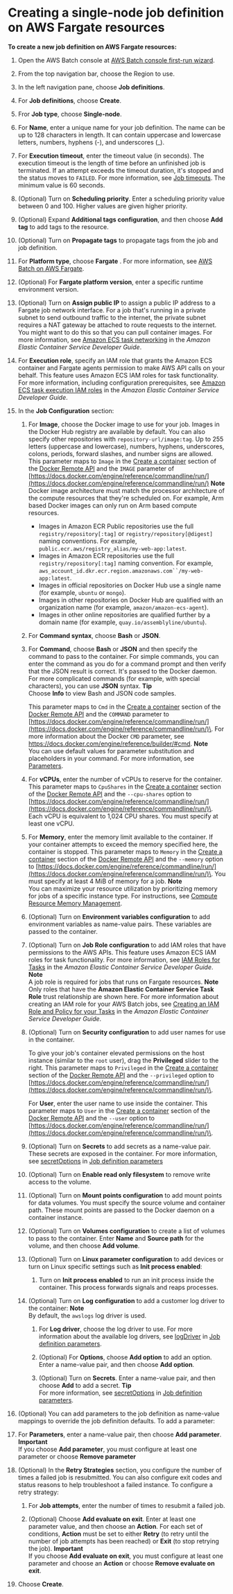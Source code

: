 # Creating a single\-node job definition on AWS Fargate resources<a name="create-job-definition-Fargate"></a>

**To create a new job definition on AWS Fargate resources:**

1. Open the AWS Batch console at [AWS Batch console first\-run wizard](https://console.aws.amazon.com/batch/home#wizard)\.

1. From the top navigation bar, choose the Region to use\.

1. In the left navigation pane, choose **Job definitions**\.

1. For **Job definitions**, choose **Create**\.

1. Fror **Job type**, choose **Single\-node**\.

1. For **Name**, enter a unique name for your job definition\. The name can be up to 128 characters in length\. It can contain uppercase and lowercase letters, numbers, hyphens \(\-\), and underscores \(\_\)\.

1. For **Execution timeout**, enter the timeout value \(in seconds\)\. The execution timeout is the length of time before an unfinished job is terminated\. If an attempt exceeds the timeout duration, it's stopped and the status moves to `FAILED`\. For more information, see [Job timeouts](job_timeouts.md)\. The minimum value is 60 seconds\.

1. \(Optional\) Turn on **Scheduling priority**\. Enter a scheduling priority value between 0 and 100\. Higher values are given higher priority\.

1. \(Optional\) Expand **Additional tags configuration**, and then choose **Add tag** to add tags to the resource\.

1. \(Optional\) Turn on **Propagate tags** to propagate tags from the job and job definition\.

1. For **Platform type**, choose **Fargate** \. For more information, see [AWS Batch on AWS Fargate](fargate.md)\.

1. \(Optional\) For **Fargate platform version**, enter a specific runtime environment version\.

1. \(Optional\) Turn on **Assign public IP** to assign a public IP address to a Fargate job network interface\. For a job that's running in a private subnet to send outbound traffic to the internet, the private subnet requires a NAT gateway be attached to route requests to the internet\. You might want to do this so that you can pull container images\. For more information, see [Amazon ECS task networking](https://docs.aws.amazon.com/AmazonECS/latest/developerguide/task-networking.html) in the *Amazon Elastic Container Service Developer Guide*\.

1. For **Execution role**, specify an IAM role that grants the Amazon ECS container and Fargate agents permission to make AWS API calls on your behalf\. This feature uses Amazon ECS IAM roles for task functionality\. For more information, including configuration prerequisites, see [Amazon ECS task execution IAM roles](https://docs.aws.amazon.com/AmazonECS/latest/developerguide/task_execution_IAM_role.html) in the *Amazon Elastic Container Service Developer Guide*\. 

1. In the **Job Configuration** section:

   1. For **Image**, choose the Docker image to use for your job\. Images in the Docker Hub registry are available by default\. You can also specify other repositories with `repository-url/image:tag`\. Up to 255 letters \(uppercase and lowercase\), numbers, hyphens, underscores, colons, periods, forward slashes, and number signs are allowed\. This parameter maps to `Image` in the [Create a container](https://docs.docker.com/engine/api/v1.38/#operation/ContainerCreate) section of the [Docker Remote API](https://docs.docker.com/engine/api/v1.38/) and the `IMAGE` parameter of [https://docs.docker.com/engine/reference/commandline/run/](https://docs.docker.com/engine/reference/commandline/run/)
**Note**  
Docker image architecture must match the processor architecture of the compute resources that they're scheduled on\. For example, Arm based Docker images can only run on Arm based compute resources\.
      + Images in Amazon ECR Public repositories use the full `registry/repository[:tag]` or `registry/repository[@digest]` naming conventions\. For example, `public.ecr.aws/registry_alias/my-web-app:latest`\.
      + Images in Amazon ECR repositories use the full `registry/repository[:tag]` naming convention\. For example, `aws_account_id.dkr.ecr.region.amazonaws.com``/my-web-app:latest`\.
      + Images in official repositories on Docker Hub use a single name \(for example, `ubuntu` or `mongo`\)\.
      + Images in other repositories on Docker Hub are qualified with an organization name \(for example, `amazon/amazon-ecs-agent`\)\.
      + Images in other online repositories are qualified further by a domain name \(for example, `quay.io/assemblyline/ubuntu`\)\.

   1. For **Command syntax**, choose **Bash** or **JSON**\.

   1. For **Command**, choose **Bash** or **JSON** and then specify the command to pass to the container\. For simple commands, you can enter the command as you do for a command prompt and then verify that the JSON result is correct\. It's passed to the Docker daemon\. For more complicated commands \(for example, with special characters\), you can use **JSON** syntax\.
**Tip**  
Choose **Info** to view Bash and JSON code samples\.

      This parameter maps to `Cmd` in the [Create a container](https://docs.docker.com/engine/api/v1.38/#operation/ContainerCreate) section of the [Docker Remote API](https://docs.docker.com/engine/api/v1.38/) and the `COMMAND` parameter to [https://docs.docker.com/engine/reference/commandline/run/](https://docs.docker.com/engine/reference/commandline/run/)\. For more information about the Docker `CMD` parameter, see [https://docs\.docker\.com/engine/reference/builder/\#cmd](https://docs.docker.com/engine/reference/builder/#cmd)\.
**Note**  
You can use default values for parameter substitution and placeholders in your command\. For more information, see [Parameters](job_definition_parameters.md#parameters)\.

   1. For **vCPUs**, enter the number of vCPUs to reserve for the container\. This parameter maps to `CpuShares` in the [Create a container](https://docs.docker.com/engine/api/v1.38/#operation/ContainerCreate) section of the [Docker Remote API](https://docs.docker.com/engine/api/v1.38/) and the `--cpu-shares` option to [https://docs.docker.com/engine/reference/commandline/run/](https://docs.docker.com/engine/reference/commandline/run/)\. Each vCPU is equivalent to 1,024 CPU shares\. You must specify at least one vCPU\.

   1. For **Memory**, enter the memory limit available to the container\. If your container attempts to exceed the memory specified here, the container is stopped\. This parameter maps to `Memory` in the [Create a container](https://docs.docker.com/engine/api/v1.38/#operation/ContainerCreate) section of the [Docker Remote API](https://docs.docker.com/engine/api/v1.38/) and the `--memory` option to [https://docs.docker.com/engine/reference/commandline/run/](https://docs.docker.com/engine/reference/commandline/run/)\. You must specify at least 4 MiB of memory for a job\.
**Note**  
You can maximize your resource utilization by prioritizing memory for jobs of a specific instance type\. For instructions, see [Compute Resource Memory Management](memory-management.md)\.

   1. \(Optional\) Turn on **Environment variables configuration** to add environment variables as name\-value pairs\. These variables are passed to the container\.

   1. \(Optional\) Turn on **Job Role configuration** to add IAM roles that have permissions to the AWS APIs\. This feature uses Amazon ECS IAM roles for task functionality\. For more information, see [IAM Roles for Tasks](https://docs.aws.amazon.com/AmazonECS/latest/developerguide/task-iam-roles.html) in the *Amazon Elastic Container Service Developer Guide*\.
**Note**  
A job role is required for jobs that runs on Fargate resources\.
**Note**  
Only roles that have the **Amazon Elastic Container Service Task Role** trust relationship are shown here\. For more information about creating an IAM role for your AWS Batch jobs, see [Creating an IAM Role and Policy for your Tasks](https://docs.aws.amazon.com/AmazonECS/latest/developerguide/task-iam-roles.html#create_task_iam_policy_and_role) in the *Amazon Elastic Container Service Developer Guide*\.

   1. \(Optional\) Turn on **Security configuration** to add user names for use in the container\.

      To give your job's container elevated permissions on the host instance \(similar to the `root` user\), drag the **Privileged** slider to the right\. This parameter maps to `Privileged` in the [Create a container](https://docs.docker.com/engine/api/v1.38/#operation/ContainerCreate) section of the [Docker Remote API](https://docs.docker.com/engine/api/v1.38/) and the `--privileged` option to [https://docs.docker.com/engine/reference/commandline/run/](https://docs.docker.com/engine/reference/commandline/run/)\.

      For **User**, enter the user name to use inside the container\. This parameter maps to `User` in the [Create a container](https://docs.docker.com/engine/api/v1.38/#operation/ContainerCreate) section of the [Docker Remote API](https://docs.docker.com/engine/api/v1.38/) and the `--user` option to [https://docs.docker.com/engine/reference/commandline/run/](https://docs.docker.com/engine/reference/commandline/run/)\.

   1. \(Optional\) Turn on **Secrets** to add secrets as a name\-value pair\. These secrets are exposed in the container\. For more information, see [secretOptions](job_definition_parameters.md#ContainerProperties-logConfiguration-secretOptions) in [Job definition parameters](job_definition_parameters.md)

   1. \(Optional\) Turn on **Enable read only filesystem** to remove write access to the volume\.

   1. \(Optional\) Turn on **Mount points configuration** to add mount points for data volumes\. You must specify the source volume and container path\. These mount points are passed to the Docker daemon on a container instance\.

   1. \(Optional\) Turn on **Volumes configuration** to create a list of volumes to pass to the container\. Enter **Name** and **Source path** for the volume, and then choose **Add volume**\. 

   1. \(Optional\) Turn on **Linux parameter configuration** to add devices or turn on Linux specific settings such as **Init process enabled**:

      1. Turn on **Init process enabled** to run an init process inside the container\. This process forwards signals and reaps processes\.

   1. \(Optional\) Turn on **Log configuration** to add a customer log driver to the container:
**Note**  
By default, the `awslogs` log driver is used\.

      1. For **Log driver**, choose the log driver to use\. For more information about the available log drivers, see [logDriver](job_definition_parameters.md#ContainerProperties-logConfiguration-logDriver) in [Job definition parameters](job_definition_parameters.md)\.

      1. \(Optional\) For **Options**, choose **Add option** to add an option\. Enter a name\-value pair, and then choose **Add option**\.

      1. \(Optional\) Turn on **Secrets**\. Enter a name\-value pair, and then choose **Add** to add a secret\.
**Tip**  
For more information, see [secretOptions](job_definition_parameters.md#ContainerProperties-logConfiguration-secretOptions) in [Job definition parameters](job_definition_parameters.md)\.

1.  \(Optional\) You can add parameters to the job definition as name\-value mappings to override the job definition defaults\. To add a parameter:

   1. For **Parameters**, enter a name\-value pair, then choose **Add parameter**\.
**Important**  
If you choose **Add parameter**, you must configure at least one parameter or choose **Remove parameter**

1. \(Optional\) In the **Retry Strategies** section, you configure the number of times a failed job is resubmitted\. You can also configure exit codes and status reasons to help troubleshoot a failed instance\. To configure a retry strategy:

   1. For **Job attempts**, enter the number of times to resubmit a failed job\.

   1. \(Optional\) Choose **Add evaluate on exit**\. Enter at least one parameter value, and then choose an **Action**\. For each set of conditions, **Action** must be set to either **Retry** \(to retry until the number of job attempts has been reached\) or **Exit** \(to stop retrying the job\)\.
**Important**  
If you choose **Add evaluate on exit**, you must configure at least one parameter and choose an **Action** or choose **Remove evaluate on exit**\.

1. Choose **Create**\.